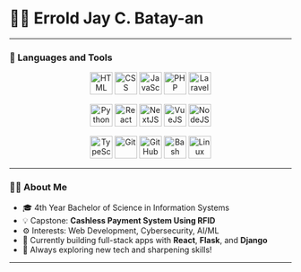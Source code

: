 <h1>👨‍💻 Errold Jay C. Batay-an</h1>

---

### 🧰 Languages and Tools

<p align="center">
 
  <img alt="HTML" src="https://cdn.jsdelivr.net/gh/devicons/devicon/icons/html5/html5-original.svg" width="40" height="40"/>
  <img alt="CSS" src="https://cdn.jsdelivr.net/gh/devicons/devicon/icons/css3/css3-original.svg" width="40" height="40"/>
  <img alt="JavaScript" src="https://cdn.jsdelivr.net/gh/devicons/devicon/icons/javascript/javascript-original.svg" width="40" height="40"/>
  <img alt="PHP" src="https://cdn.jsdelivr.net/gh/devicons/devicon/icons/php/php-original.svg" width="40" height="40"/>
  <img alt="Laravel" src="https://cdn.jsdelivr.net/gh/devicons/devicon/icons/laravel/laravel-plain.svg" width="40" height="40"/>
</p>

<p align="center">
  <img alt="Python" src="https://cdn.jsdelivr.net/gh/devicons/devicon/icons/python/python-original.svg" width="40" height="40"/>
  <img alt="React" src="https://cdn.jsdelivr.net/gh/devicons/devicon/icons/react/react-original.svg" width="40" height="40"/>
  <img alt="NextJS" src="https://cdn.jsdelivr.net/gh/devicons/devicon/icons/nextjs/nextjs-original.svg" width="40" height="40"/>
  <img alt="VueJS" src="https://cdn.jsdelivr.net/gh/devicons/devicon/icons/vuejs/vuejs-original.svg" width="40" height="40"/>
  <img alt="NodeJS" src="https://cdn.jsdelivr.net/gh/devicons/devicon/icons/nodejs/nodejs-original.svg" width="40" height="40"/>
</p>

<p align="center">
  <img alt="TypeScript" src="https://cdn.jsdelivr.net/gh/devicons/devicon/icons/typescript/typescript-original.svg" width="40" height="40"/>
  <img alt="Git" src="https://cdn.jsdelivr.net/gh/devicons/devicon/icons/git/git-original.svg" width="40" height="40"/>
  <img alt="GitHub" src="https://cdn.jsdelivr.net/gh/devicons/devicon/icons/github/github-original.svg" width="40" height="40"/>
  <img alt="Bash" src="https://cdn.jsdelivr.net/gh/devicons/devicon/icons/bash/bash-original.svg" width="40" height="40"/>
  <img alt="Linux" src="https://cdn.jsdelivr.net/gh/devicons/devicon/icons/linux/linux-original.svg" width="40" height="40"/>
</p>


---

### 👨‍💻 About Me

- 🎓 4th Year Bachelor of Science in Information Systems  
- 💡 Capstone: **Cashless Payment System Using RFID**
- ⚙️ Interests: Web Development, Cybersecurity, AI/ML
- 🚀 Currently building full-stack apps with **React**, **Flask**, and **Django**
- 🌱 Always exploring new tech and sharpening skills!

---
